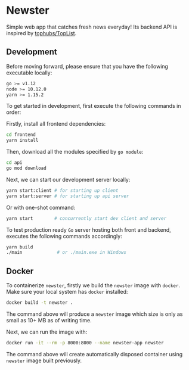 # Newster

Simple web app that catches fresh news everyday! Its backend API is inspired by [tophubs/TopList](https://github.com/tophubs/TopList).

## Development
Before moving forward, please ensure that you have the following executable locally:

```bash
go >= v1.12
node >= 10.12.0
yarn >= 1.15.2
```

To get started in development, first execute the following commands in order:

Firstly, install all frontend dependencies:
```bash
cd frontend
yarn install
```

Then, download all the modules specified by `go module`:
```bash
cd api
go mod download
```

Next, we can start our development server locally:
```bash
yarn start:client # for starting up client
yarn start:server # for starting up api server
```

Or with one-shot command:
```bash
yarn start        # concurrently start dev client and server
```

To test production ready `Go` server hosting both front and backend, executes the following commands accordingly:
```bash
yarn build
./main             # or ./main.exe in Windows
```

## Docker
To containerize `newster`, firstly we build the `newster` image with `docker`. Make sure your local system has `docker` installed:
```bash
docker build -t newster .
```
The command above will produce a `newster` image which size is only as small as 10+ MB as of writing time.

Next, we can run the image with:
```bash
docker run -it --rm -p 8000:8000 --name newster-app newster
```
The command above will create automatically disposed container using `newster` image built previously.
